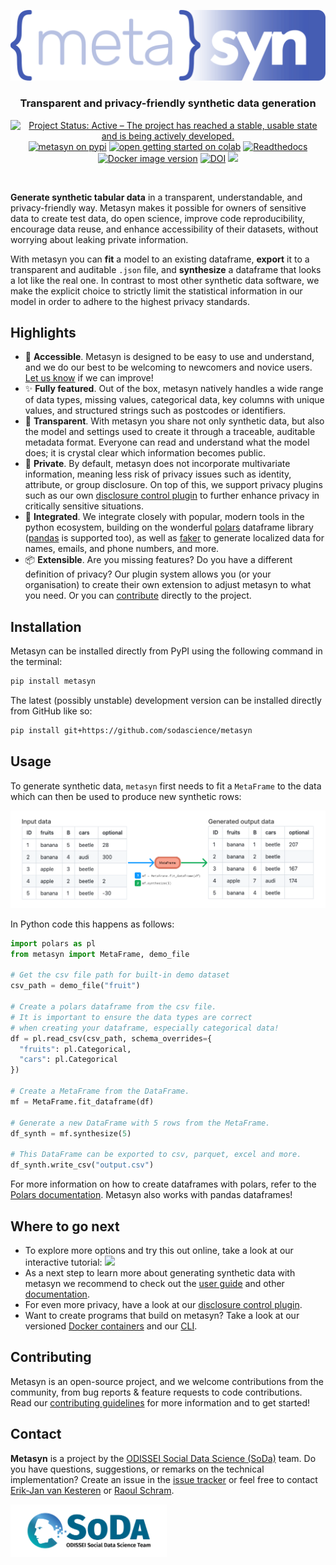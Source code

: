 <p align="center">
  <img src="https://github.com/sodascience/metasyn/blob/main/docs/source/images/logos/blue.svg" width="600px" alt="Metasyn logo"></img>
  <h3 align="center">Transparent and privacy-friendly synthetic data generation</h3>
  <p align="center">
    <span>
        <a href="https://www.repostatus.org/#active"><img src="https://www.repostatus.org/badges/latest/active.svg" alt="Project Status: Active – The project has reached a stable, usable state and is being actively developed." /></a>
        <a href="https://pypi.org/project/metasyn"><img src="https://img.shields.io/pypi/pyversions/metasyn" alt="metasyn on pypi"></img></a>
        <a href="https://colab.research.google.com/github/sodascience/metasyn/blob/main/examples/getting_started.ipynb"><img src="https://colab.research.google.com/assets/colab-badge.svg" alt="open getting started on colab"></img></a>
        <a href="https://metasyn.readthedocs.io/en/latest/index.html"><img src="https://readthedocs.org/projects/metasyn/badge/?version=latest" alt="Readthedocs"></img></a>
        <a href="https://hub.docker.com/r/sodateam/metasyn"><img src="https://img.shields.io/docker/v/sodateam/metasyn?logo=docker&label=docker&color=blue" alt="Docker image version"></img></a>
        <a href="https://zenodo.org/doi/10.5281/zenodo.7696031"><img src="https://zenodo.org/badge/DOI/10.5281/zenodo.7696031.svg" alt="DOI"></a>
        <a href="https://joss.theoj.org/papers/43fd4234e18bfd94b952aea35db8b883"><img src="https://joss.theoj.org/papers/43fd4234e18bfd94b952aea35db8b883/status.svg"></a>
    </span>
  </p>
</p>
<br/>

__Generate synthetic tabular data__ in a transparent, understandable, and privacy-friendly way. Metasyn makes it possible for owners of sensitive data to create test data, do open science, improve code reproducibility, encourage data reuse, and enhance accessibility of their datasets, without worrying about leaking private information. 

With metasyn you can __fit__ a model to an existing dataframe, __export__ it to a transparent and auditable `.json` file, and __synthesize__ a dataframe that looks a lot like the real one. In contrast to most other synthetic data software, we make the explicit choice to strictly limit the statistical information in our model in order to adhere to the highest privacy standards.

## Highlights
- 👋 __Accessible__. Metasyn is designed to be easy to use and understand, and we do our best to be welcoming to newcomers and novice users. [Let us know](https://github.com/sodascience/metasyn/issues/new) if we can improve!
- ✨ __Fully featured__. Out of the box, metasyn natively handles a wide range of data types, missing values, categorical data, key columns with unique values, and structured strings such as postcodes or identifiers.
- 🔎 __Transparent__. With metasyn you share not only synthetic data, but also the model and settings used to create it through a traceable, auditable metadata format. Everyone can read and understand what the model does; it is crystal clear which information becomes public.
- 🔐 __Private__. By default, metasyn does not incorporate multivariate information, meaning less risk of privacy issues such as identity, attribute, or group disclosure. On top of this, we support privacy plugins such as our own [disclosure control plugin](https://github.com/sodascience/metasyn-disclosure-control) to further enhance privacy in critically sensitive situations.
- 🔗 __Integrated__. We integrate closely with popular, modern tools in the python ecosystem, building on the wonderful [polars](https://pola.rs/) dataframe library ([pandas](https://pandas.pydata.org/) is supported too), as well as [faker](https://faker.readthedocs.io/en/master/) to generate localized data for names, emails, and phone numbers, and more.
- 📦 __Extensible__. Are you missing features? Do you have a different definition of privacy? Our plugin system allows you (or your organisation) to create their own extension to adjust metasyn to what you need. Or you can [contribute](https://metasyn.readthedocs.io/en/latest/developer/contributing.html) directly to the project.

## Installation
Metasyn can be installed directly from PyPI using the following command in the terminal:

```sh
pip install metasyn
```

The latest (possibly unstable) development version can be installed directly from GitHub like so:

```sh
pip install git+https://github.com/sodascience/metasyn
```

## Usage
To generate synthetic data, `metasyn` first needs to fit a `MetaFrame` to the data which can then be used to produce new synthetic rows:

![Example input and output](https://github.com/sodascience/metasyn/blob/main/docs/source/images/example_input_output_concise.png)

In Python code this happens as follows:

```python
import polars as pl
from metasyn import MetaFrame, demo_file

# Get the csv file path for built-in demo dataset
csv_path = demo_file("fruit")

# Create a polars dataframe from the csv file.
# It is important to ensure the data types are correct  
# when creating your dataframe, especially categorical data!
df = pl.read_csv(csv_path, schema_overrides={
  "fruits": pl.Categorical, 
  "cars": pl.Categorical
})

# Create a MetaFrame from the DataFrame.
mf = MetaFrame.fit_dataframe(df)

# Generate a new DataFrame with 5 rows from the MetaFrame.
df_synth = mf.synthesize(5)

# This DataFrame can be exported to csv, parquet, excel and more.
df_synth.write_csv("output.csv")
```

For more information on how to create dataframes with polars, refer to the [Polars documentation](https://pola.rs/). Metasyn also works with pandas dataframes!

## Where to go next

- To explore more options and try this out online, take a look at our interactive tutorial: [![](https://colab.research.google.com/assets/colab-badge.svg)](https://colab.research.google.com/github/sodascience/metasyn/blob/main/examples/getting_started.ipynb)
- As a next step to learn more about generating synthetic data with metasyn we recommend to check out the [user guide](https://metasyn.readthedocs.io/en/latest/usage/usage.html) and other [documentation](https://metasyn.readthedocs.io/en/latest/about/metasyn_in_detail.html).
- For even more privacy, have a look at our [disclosure control plugin](https://github.com/sodascience/metasyn-disclosure-control).
- Want to create programs that build on metasyn? Take a look at our versioned [Docker containers](https://hub.docker.com/r/sodateam/metasyn) and our [CLI](https://metasyn.readthedocs.io/en/latest/usage/cli.html).

## Contributing
Metasyn is an open-source project, and we welcome contributions from the community, from bug reports & feature requests to code contributions. Read our [contributing guidelines](.github/CONTRIBUTING.md) for more information and to get started!

## Contact
**Metasyn** is a project by the [ODISSEI Social Data Science (SoDa)](https://odissei-data.nl/nl/soda/) team.
Do you have questions, suggestions, or remarks on the technical implementation? Create an issue in the [issue tracker](https://github.com/sodascience/metasyn/issues) or feel free to contact [Erik-Jan van Kesteren](https://github.com/vankesteren) or [Raoul Schram](https://github.com/qubixes).

<img src="docs/source/images/logos/soda.png" alt="SoDa logo" width="250px"/> 

